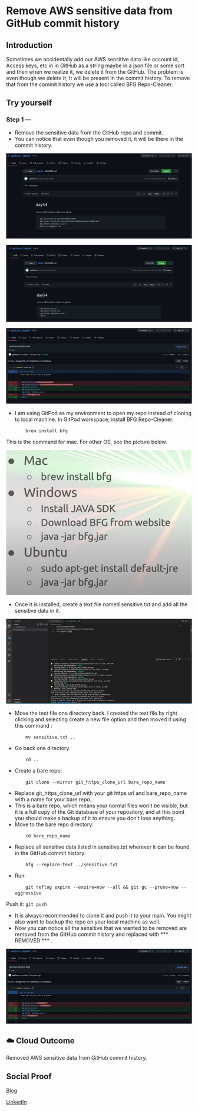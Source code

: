 # Remove AWS sensitive data from GitHub commit history

## Introduction

Sometimes we accidentally add our AWS sensitive data like account id, Access keys, etc in in GitHub as a string maybe in a json file or some sort and then when we realize it, we delete it from the GitHub. The problem is even though we delete it, It will be present in the commit history. To remove that from the commit history we use a tool called BFG Repo-Cleaner.

## Try yourself

### Step 1 — 
- Remove the sensitive data from the GitHub repo and commit.
- You can notice that even though you removed it, it will be there in the commit history.

![Screenshot](https://github.com/aaditunni/100DaysOfCloud/blob/main/Journey/054/day54.JPG)

![Screenshot](https://github.com/aaditunni/100DaysOfCloud/blob/main/Journey/054/day54.1.JPG)

![Screenshot](https://github.com/aaditunni/100DaysOfCloud/blob/main/Journey/054/day54.2.JPG)

- I am using GitPod as my environment to open my repo instead of cloning to local machine.
In GitPod workspace, install BFG Repo-Cleaner.
    ```
        brew install bfg
    ```
This is the command for mac. For other OS, see the picture below.

![Screenshot](https://github.com/aaditunni/100DaysOfCloud/blob/main/Journey/054/day54.5.JPG)

- Once it is installed, create a text file named sensitive.txt and add all the sensitive data in it.

![Screenshot](https://github.com/aaditunni/100DaysOfCloud/blob/main/Journey/054/day54.3.JPG)

- Move the text file one directory back. I created the text file by right clicking and selecting create a new file option and then moved it using this command :
    ```
        mv sensitive.txt ..
    ```
- Go back one directory. 
    ```
        cd ..
    ```
- Create a bare repo:
    ```
        git clone --mirror git_https_clone_url bare_repo_name
    ```
- Replace git_https_clone_url with your git https url and bare_repo_name with a name for your bare repo.
- This is a bare repo, which means your normal files won't be visible, but it is a full copy of the Git database of your repository, and at this point you should make a backup of it to ensure you don't lose anything.
- Move to the bare repo directory:
    ```
        cd bare_repo_name
    ```
- Replace all sensitive data listed in sensitive.txt wherever it can be found in the GitHub commit history:
    ```
        bfg --replace-text ../sensitive.txt
    ```
- Run:
    ```
        git reflog expire --expire=now --all && git gc --prune=now --aggressive 
    ```
Push it:
    ```
        git push
    ```
- It is always recommended to clone it and push it to your main. You might also want to backup the repo on your local machine as well.
- Now you can notice all the sensitive that we wanted to be removed are removed from the GitHub commit history and replaced with *** REMOVED *** .

![Screenshot](https://github.com/aaditunni/100DaysOfCloud/blob/main/Journey/054/day54.4.JPG)

## ☁️ Cloud Outcome

Removed AWS sensitive data from GitHub commit history.

## Social Proof

[Blog](https://dev.to/aaditunni/remove-aws-sensitive-data-from-github-commit-history-bip)

[LinkedIn](https://www.linkedin.com/posts/aaditunni_100daysofcloud-aws-cloud-activity-7034651929779580928-HFsE?utm_source=share&utm_medium=member_desktop)
